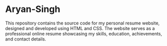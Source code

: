 # Aryan-Singh
This repository contains the source code for my personal resume website, designed and developed using HTML and CSS. The website serves as a professional online resume showcasing my skills, education, achievements, and contact details. 

